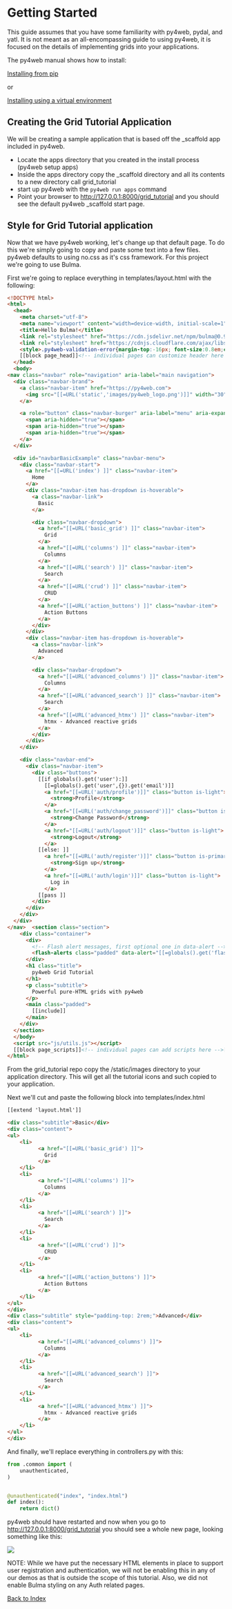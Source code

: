 # Getting Started

This guide assumes that you have some familiarity with py4web, pydal, and yatl.  It is
not meant as an all-encompassing guide to using py4web, it is focused on the details 
of implementing grids into your applications.

The py4web manual shows how to install: 

[Installing from pip](https://py4web.com/_documentation/static/en/chapter-03.html#installing-from-pip)

or 

[Installing using a virtual environment](https://py4web.com/_documentation/static/en/chapter-03.html#installing-using-a-virtual-environment)

## Creating the Grid Tutorial Application

We will be creating a sample application that is based off the _scaffold app included in py4web.

- Locate the apps directory that you created in the install process (py4web setup apps)
- Inside the apps directory copy the _scaffold directory and all its contents to a new directory call grid_tutorial
- start up py4web with the `py4web run apps` command
- Point your browser to http://127.0.0.1:8000/grid_tutorial and you should see the default py4web _scaffold start page.

## Style for Grid Tutorial application
Now that we have py4web working, let's change up that default page. To do this we're simply going to copy and 
paste some text into a few files. py4web defaults to using no.css as it's css framework. For
this project we're going to use Bulma.

First we're going to replace everything in templates/layout.html with the following:

```html
<!DOCTYPE html>
<html>
  <head>
    <meta charset="utf-8">
    <meta name="viewport" content="width=device-width, initial-scale=1">
    <title>Hello Bulma!</title>
    <link rel="stylesheet" href="https://cdn.jsdelivr.net/npm/bulma@0.9.3/css/bulma.min.css">
    <link rel="stylesheet" href="https://cdnjs.cloudflare.com/ajax/libs/font-awesome/5.14.0/css/all.min.css" integrity="sha512-1PKOgIY59xJ8Co8+NE6FZ+LOAZKjy+KY8iq0G4B3CyeY6wYHN3yt9PW0XpSriVlkMXe40PTKnXrLnZ9+fkDaog==" crossorigin="anonymous" />
    <style>.py4web-validation-error{margin-top:-16px; font-size:0.8em;color:red}</style>
    [[block page_head]]<!-- individual pages can customize header here -->[[end]]
  </head>
  <body>
<nav class="navbar" role="navigation" aria-label="main navigation">
  <div class="navbar-brand">
    <a class="navbar-item" href="https://py4web.com">
      <img src="[[=URL('static','images/py4web_logo.png')]]" width="30" height="30">
    </a>

    <a role="button" class="navbar-burger" aria-label="menu" aria-expanded="false" data-target="navbarBasicExample">
      <span aria-hidden="true"></span>
      <span aria-hidden="true"></span>
      <span aria-hidden="true"></span>
    </a>
  </div>

  <div id="navbarBasicExample" class="navbar-menu">
    <div class="navbar-start">
      <a href="[[=URL('index') ]]" class="navbar-item">
        Home
      </a>
      <div class="navbar-item has-dropdown is-hoverable">
        <a class="navbar-link">
          Basic
        </a>

        <div class="navbar-dropdown">
          <a href="[[=URL('basic_grid') ]]" class="navbar-item">
            Grid
          </a>
          <a href="[[=URL('columns') ]]" class="navbar-item">
            Columns
          </a>
          <a href="[[=URL('search') ]]" class="navbar-item">
            Search
          </a>
          <a href="[[=URL('crud') ]]" class="navbar-item">
            CRUD
          </a>
          <a href="[[=URL('action_buttons') ]]" class="navbar-item">
            Action Buttons
          </a>
        </div>
      </div>
      <div class="navbar-item has-dropdown is-hoverable">
        <a class="navbar-link">
          Advanced
        </a>

        <div class="navbar-dropdown">
          <a href="[[=URL('advanced_columns') ]]" class="navbar-item">
            Columns
          </a>
          <a href="[[=URL('advanced_search') ]]" class="navbar-item">
            Search
          </a>
          <a href="[[=URL('advanced_htmx') ]]" class="navbar-item">
            htmx - Advanced reactive grids
          </a>
        </div>
      </div>
    </div>

    <div class="navbar-end">
      <div class="navbar-item">
        <div class="buttons">
          [[if globals().get('user'):]]
            [[=globals().get('user',{}).get('email')]]
            <a href="[[=URL('auth/profile')]]" class="button is-light">
              <strong>Profile</strong>
            </a>
            <a href="[[=URL('auth/change_password')]]" class="button is-light">
              <strong>Change Password</strong>
            </a>
            <a href="[[=URL('auth/logout')]]" class="button is-light">
              <strong>Logout</strong>
            </a>
          [[else: ]]
            <a href="[[=URL('auth/register')]]" class="button is-primary">
              <strong>Sign up</strong>
            </a>
            <a href="[[=URL('auth/login')]]" class="button is-light">
              Log in
            </a>
          [[pass ]]
        </div>
      </div>
    </div>
  </div>
</nav>  <section class="section">
    <div class="container">
      <div>
        <!-- Flash alert messages, first optional one in data-alert -->
        <flash-alerts class="padded" data-alert="[[=globals().get('flash','')]]"></flash-alerts>
      </div>
      <h1 class="title">
        py4web Grid Tutorial
      </h1>
      <p class="subtitle">
        Powerful pure-HTML grids with py4web
      </p>
      <main class="padded">
        [[include]]
      </main>
    </div>
  </section>
  </body>
  <script src="js/utils.js"></script>
  [[block page_scripts]]<!-- individual pages can add scripts here -->[[end]]
</html>
```

From the grid_tutorial repo copy the /static/images directory to your application directory. This
will get all the tutorial icons and such copied to your application.

Next we'll cut and paste the following block into templates/index.html
```html
[[extend 'layout.html']]

<div class="subtitle">Basic</div>
<div class="content">
<ul>
    <li>
          <a href="[[=URL('basic_grid') ]]">
            Grid
          </a>
    </li>
    <li>
          <a href="[[=URL('columns') ]]">
            Columns
          </a>
    </li>
    <li>
          <a href="[[=URL('search') ]]">
            Search
          </a>
    </li>
    <li>
          <a href="[[=URL('crud') ]]">
            CRUD
          </a>
    </li>
    <li>
          <a href="[[=URL('action_buttons') ]]">
            Action Buttons
          </a>
    </li>
</ul>
</div>
<div class="subtitle" style="padding-top: 2rem;">Advanced</div>
<div class="content">
<ul>
    <li>
          <a href="[[=URL('advanced_columns') ]]">
            Columns
          </a>
    </li>
    <li>
          <a href="[[=URL('advanced_search') ]]">
            Search
          </a>
    </li>
    <li>
          <a href="[[=URL('advanced_htmx') ]]">
            htmx - Advanced reactive grids
          </a>
    </li>
</ul>
</div>
```

And finally, we'll replace everything in controllers.py with this:

```python
from .common import (
    unauthenticated,
)


@unauthenticated("index", "index.html")
def index():
    return dict()
```

py4web should have restarted and now when you go to http://127.0.0.1:8000/grid_tutorial you
should see a whole new page, looking something like this:

![](../static/images/grid_tutorial_start.png)

NOTE: While we have put the necessary HTML elements in place to support user registration and authentication, we will not be enabling this in any of our demos as that is outside the scope of this tutorial.  Also, we did not enable Bulma styling on any Auth related pages.

[Back to Index](../README.md)